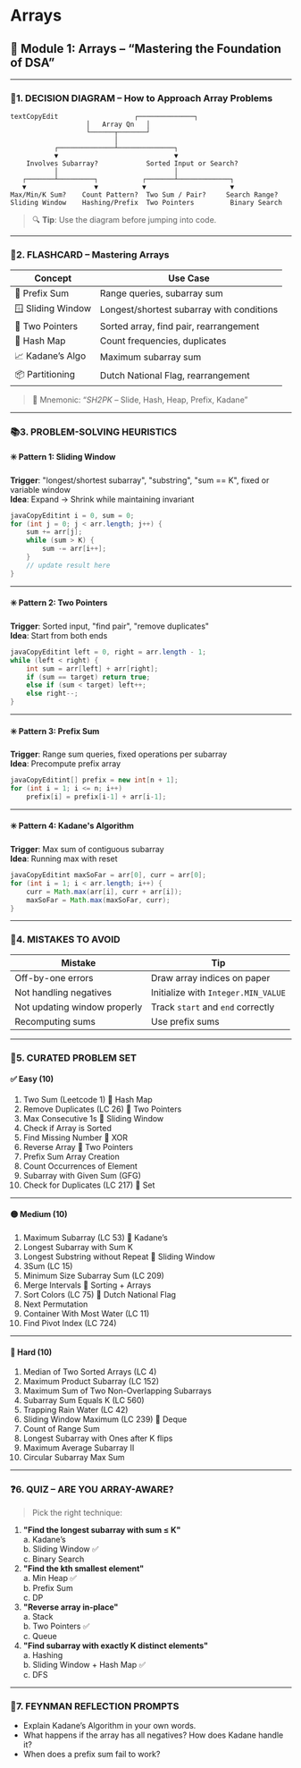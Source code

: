 # Arrays

## 📘 Module 1: Arrays – “Mastering the Foundation of DSA”

***

### 📍1. DECISION DIAGRAM – How to Approach Array Problems

```
textCopyEdit                   ┌──────────────┐
                   │   Array Qn   │
                   └──────┬───────┘
                          │
           ┌──────────────┴──────────────┐
           ▼                             ▼
    Involves Subarray?            Sorted Input or Search?
           │                             │
   ┌───────┴─────────┐           ┌───────┴─────────────┐
   ▼                 ▼           ▼                     ▼
Max/Min/K Sum?    Count Pattern?  Two Sum / Pair?     Search Range?
Sliding Window    Hashing/Prefix  Two Pointers         Binary Search
```

> 🔍 **Tip**: Use the diagram before jumping into code.

***

### 🧠2. FLASHCARD – Mastering Arrays

| Concept           | Use Case                                  |
| ----------------- | ----------------------------------------- |
| 🔄 Prefix Sum     | Range queries, subarray sum               |
| 🪟 Sliding Window | Longest/shortest subarray with conditions |
| 🔢 Two Pointers   | Sorted array, find pair, rearrangement    |
| 🧮 Hash Map       | Count frequencies, duplicates             |
| 📈 Kadane’s Algo  | Maximum subarray sum                      |
| 📦 Partitioning   | Dutch National Flag, rearrangement        |

> 🔖 Mnemonic: “_SH2PK_ – Slide, Hash, Heap, Prefix, Kadane”

***

### 📚3. PROBLEM-SOLVING HEURISTICS

#### ✳️ Pattern 1: Sliding Window

**Trigger**: "longest/shortest subarray", "substring", "sum == K", fixed or variable window\
**Idea**: Expand → Shrink while maintaining invariant

```java
javaCopyEditint i = 0, sum = 0;
for (int j = 0; j < arr.length; j++) {
    sum += arr[j];
    while (sum > K) {
        sum -= arr[i++];
    }
    // update result here
}
```

***

#### ✳️ Pattern 2: Two Pointers

**Trigger**: Sorted input, "find pair", "remove duplicates"\
**Idea**: Start from both ends

```java
javaCopyEditint left = 0, right = arr.length - 1;
while (left < right) {
    int sum = arr[left] + arr[right];
    if (sum == target) return true;
    else if (sum < target) left++;
    else right--;
}
```

***

#### ✳️ Pattern 3: Prefix Sum

**Trigger**: Range sum queries, fixed operations per subarray\
**Idea**: Precompute prefix array

```java
javaCopyEditint[] prefix = new int[n + 1];
for (int i = 1; i <= n; i++)
    prefix[i] = prefix[i-1] + arr[i-1];
```

***

#### ✳️ Pattern 4: Kadane's Algorithm

**Trigger**: Max sum of contiguous subarray\
**Idea**: Running max with reset

```java
javaCopyEditint maxSoFar = arr[0], curr = arr[0];
for (int i = 1; i < arr.length; i++) {
    curr = Math.max(arr[i], curr + arr[i]);
    maxSoFar = Math.max(maxSoFar, curr);
}
```

***

### 🔄4. MISTAKES TO AVOID

| Mistake                      | Tip                                 |
| ---------------------------- | ----------------------------------- |
| Off-by-one errors            | Draw array indices on paper         |
| Not handling negatives       | Initialize with `Integer.MIN_VALUE` |
| Not updating window properly | Track `start` and `end` correctly   |
| Recomputing sums             | Use prefix sums                     |

***

### 🧩5. CURATED PROBLEM SET

#### ✅ Easy (10)

1. Two Sum (Leetcode 1) 🔗 Hash Map
2. Remove Duplicates (LC 26) 🔗 Two Pointers
3. Max Consecutive 1s 🔗 Sliding Window
4. Check if Array is Sorted
5. Find Missing Number 🔗 XOR
6. Reverse Array 🔗 Two Pointers
7. Prefix Sum Array Creation
8. Count Occurrences of Element
9. Subarray with Given Sum (GFG)
10. Check for Duplicates (LC 217) 🔗 Set

***

#### 🟡 Medium (10)

1. Maximum Subarray (LC 53) 🔗 Kadane’s
2. Longest Subarray with Sum K
3. Longest Substring without Repeat 🔗 Sliding Window
4. 3Sum (LC 15)
5. Minimum Size Subarray Sum (LC 209)
6. Merge Intervals 🔗 Sorting + Arrays
7. Sort Colors (LC 75) 🔗 Dutch National Flag
8. Next Permutation
9. Container With Most Water (LC 11)
10. Find Pivot Index (LC 724)

***

#### 🔴 Hard (10)

1. Median of Two Sorted Arrays (LC 4)
2. Maximum Product Subarray (LC 152)
3. Maximum Sum of Two Non-Overlapping Subarrays
4. Subarray Sum Equals K (LC 560)
5. Trapping Rain Water (LC 42)
6. Sliding Window Maximum (LC 239) 🔗 Deque
7. Count of Range Sum
8. Longest Subarray with Ones after K flips
9. Maximum Average Subarray II
10. Circular Subarray Max Sum

***

### ❓6. QUIZ – ARE YOU ARRAY-AWARE?

> Pick the right technique:

1. **"Find the longest subarray with sum ≤ K"**\
   a. Kadane’s\
   b. Sliding Window ✅\
   c. Binary Search
2. **"Find the kth smallest element"**\
   a. Min Heap ✅\
   b. Prefix Sum\
   c. DP
3. **"Reverse array in-place"**\
   a. Stack\
   b. Two Pointers ✅\
   c. Queue
4. **"Find subarray with exactly K distinct elements"**\
   a. Hashing\
   b. Sliding Window + Hash Map ✅\
   c. DFS

***

### 🧠7. FEYNMAN REFLECTION PROMPTS

* Explain Kadane’s Algorithm in your own words.
* What happens if the array has all negatives? How does Kadane handle it?
* When does a prefix sum fail to work?
